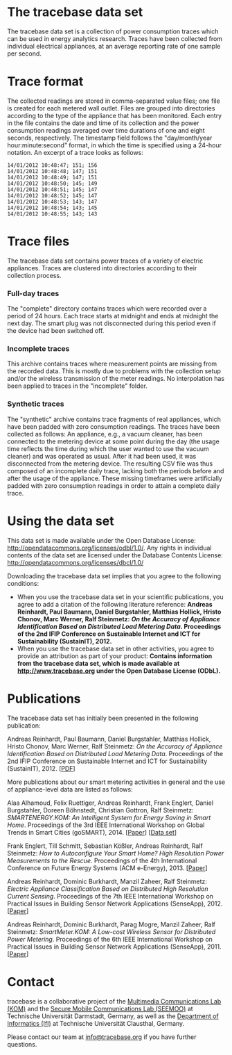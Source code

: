# The tracebase data set

The tracebase data set is a collection of power consumption traces which can be used in energy analytics research. Traces have been collected from individual electrical appliances, at an average reporting rate of one sample per second.

# Trace format

The collected readings are stored in comma-separated value files; one file is created for each metered wall outlet. Files are grouped into directories according to the type of the appliance that has been monitored. Each entry in the file contains the date and time of its collection and the power consumption readings averaged over time durations of one and eight seconds, respectively. The timestamp field follows the "day/month/year hour:minute:second" format, in which the time is specified using a 24-hour notation. An excerpt of a trace looks as follows:

```
14/01/2012 10:48:47; 151; 156
14/01/2012 10:48:48; 147; 151
14/01/2012 10:48:49; 147; 151
14/01/2012 10:48:50; 145; 149
14/01/2012 10:48:51; 145; 147
14/01/2012 10:48:52; 145; 147
14/01/2012 10:48:53; 143; 147
14/01/2012 10:48:54; 143; 145
14/01/2012 10:48:55; 143; 143
```

# Trace files

The tracebase data set contains power traces of a variety of electric appliances. Traces are clustered into directories according to their collection process.


### Full-day traces

The "complete" directory contains traces which were recorded over a period of 24 hours. Each trace starts at midnight and ends at midnight the next day. The smart plug was not disconnected during this period even if the device had been switched off.

### Incomplete traces

This archive contains traces where measurement points are missing from the recorded data. This is mostly due to problems with the collection setup and/or the wireless transmission of the meter readings. No interpolation has been applied to traces in the "incomplete" folder. 

### Synthetic traces

The "synthetic" archive contains trace fragments of real appliances, which have been padded with zero consumption readings. The traces have been collected as follows: An appliance, e.g., a vacuum cleaner, has been connected
to the metering device at some point during the day (the usage time reflects the time during which the user wanted to use the vacuum cleaner) and was operated as usual. After it had been used, it was disconnected from the metering device. The resulting CSV file was thus composed of an incomplete daily trace, lacking both the periods before and after the usage of the appliance. These missing timeframes were artificially padded with zero consumption readings in order to attain a complete daily trace.

# Using the data set

This data set is made available under the Open Database License: <http://opendatacommons.org/licenses/odbl/1.0/>. Any rights in individual contents of the data set are licensed under the Database Contents License: <http://opendatacommons.org/licenses/dbcl/1.0/>

Downloading the tracebase data set implies that you agree to the following conditions:

* When you use the tracebase data set in your scientific publications, you agree to add a citation of the following literature reference: **Andreas Reinhardt, Paul Baumann, Daniel Burgstahler, Matthias Hollick, Hristo Chonov, Marc Werner, Ralf Steinmetz: *On the Accuracy of Appliance Identification Based on Distributed Load Metering Data*. Proceedings of the 2nd IFIP Conference on Sustainable Internet and ICT for Sustainability (SustainIT), 2012.**
* When you use the tracebase data set in other activities, you agree to provide an attribution as part of your product: **Contains information from the tracebase data set, which is made available at http://www.tracebase.org under the Open Database License (ODbL).**

# Publications 

The tracebase data set has initially been presented in the following publication:

Andreas Reinhardt, Paul Baumann, Daniel Burgstahler, Matthias Hollick, Hristo Chonov, Marc Werner, Ralf Steinmetz: *On the Accuracy of Appliance Identification Based on Distributed Load Metering Data*. Proceedings of the 2nd IFIP Conference on Sustainable Internet and ICT for Sustainability (SustainIT), 2012. [[PDF](ftp://ftp.kom.tu-darmstadt.de/papers/RBB+12.pdf)]

More publications about our smart metering activities in general and the use of appliance-level data are listed as follows:

Alaa Alhamoud, Felix Ruettiger, Andreas Reinhardt, Frank Englert, Daniel Burgstahler, Doreen Böhnstedt, Christian Gottron, Ralf Steinmetz: *SMARTENERGY.KOM: An Intelligent System for Energy Saving in Smart Home*. Proceedings of the 3rd IEEE International Workshop on Global Trends in Smart Cities (goSMART), 2014. [[Paper](ftp://ftp.kom.tu-darmstadt.de/papers/ARR+14.pdf)] [[Data set](https://www.kom.tu-darmstadt.de/research-results/software-downloads/software/smartenergykom/)]

Frank Englert, Till Schmitt, Sebastian Kößler, Andreas Reinhardt, Ralf Steinmetz: *How to Autoconfigure Your Smart Home? High Resolution Power Measurements to the Rescue*. Proceedings of the 4th International Conference on Future Energy Systems (ACM e-Energy), 2013. [[Paper](ftp://ftp.kom.tu-darmstadt.de/papers/ESK%2B13.pdf)]

Andreas Reinhardt, Dominic Burkhardt, Manzil Zaheer, Ralf Steinmetz: *Electric Appliance Classification Based on Distributed High Resolution Current Sensing*. Proceedings of the 7th IEEE International Workshop on Practical Issues in Building Sensor Network Applications (SenseApp), 2012. [[Paper](ftp://ftp.kom.tu-darmstadt.de/papers/RBZS12.pdf)]

Andreas Reinhardt, Dominic Burkhardt, Parag Mogre, Manzil Zaheer, Ralf Steinmetz: *SmartMeter.KOM: A Low-cost Wireless Sensor for Distributed Power Metering*. Proceedings of the 6th IEEE International Workshop on Practical Issues in Building Sensor Network Applications (SenseApp), 2011. [[Paper](ftp://ftp.kom.tu-darmstadt.de/papers/RBM11.pdf)]

# Contact

tracebase is a collaborative project of the [Multimedia Communications Lab (KOM)](https://www.kom.tu-darmstadt.de) and the [Secure Mobile Communications Lab (SEEMOO)](https://www.seemoo.tu-darmstadt.de/home-vision/) at Technische Universität Darmstadt, Germany, as well as the [Department of Informatics (IfI)](https://www.in.tu-clausthal.de) at Technische Universität Clausthal, Germany.

Please contact our team at <info@tracebase.org> if you have further questions.
